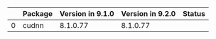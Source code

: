 <!-- markdown-link-check-disable -->

|    | Package   | Version in 9.1.0   | Version in 9.2.0   | Status   |
|---:|:----------|:-------------------|:-------------------|:---------|
|  0 | cudnn     | 8.1.0.77           | 8.1.0.77           |          |